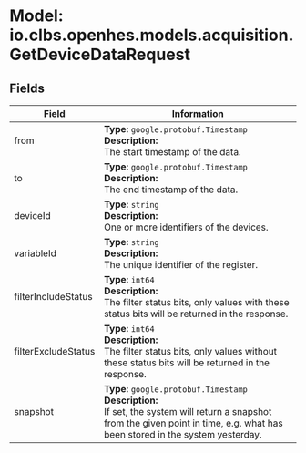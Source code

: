# Model: io.clbs.openhes.models.acquisition.GetDeviceDataRequest

## Fields

| Field | Information |
| --- | --- |
| from | <b>Type:</b> `google.protobuf.Timestamp`<br><b>Description:</b><br>The start timestamp of the data. |
| to | <b>Type:</b> `google.protobuf.Timestamp`<br><b>Description:</b><br>The end timestamp of the data. |
| deviceId | <b>Type:</b> `string`<br><b>Description:</b><br>One or more identifiers of the devices. |
| variableId | <b>Type:</b> `string`<br><b>Description:</b><br>The unique identifier of the register. |
| filterIncludeStatus | <b>Type:</b> `int64`<br><b>Description:</b><br>The filter status bits, only values with these status bits will be returned in the response. |
| filterExcludeStatus | <b>Type:</b> `int64`<br><b>Description:</b><br>The filter status bits, only values without these status bits will be returned in the response. |
| snapshot | <b>Type:</b> `google.protobuf.Timestamp`<br><b>Description:</b><br>If set, the system will return a snapshot from the given point in time, e.g. what has been stored in the system yesterday. |

